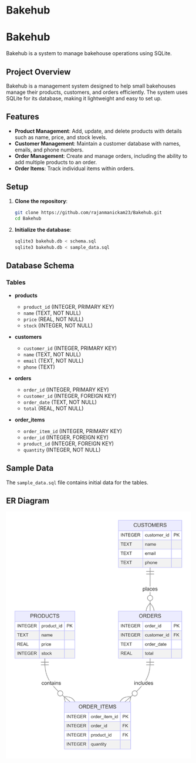 # Bakehub
# Bakehub

Bakehub is a system to manage bakehouse operations using SQLite.

## Project Overview

Bakehub is a management system designed to help small bakehouses manage their products, customers, and orders efficiently. The system uses SQLite for its database, making it lightweight and easy to set up.

## Features

- **Product Management**: Add, update, and delete products with details such as name, price, and stock levels.
- **Customer Management**: Maintain a customer database with names, emails, and phone numbers.
- **Order Management**: Create and manage orders, including the ability to add multiple products to an order.
- **Order Items**: Track individual items within orders.

## Setup

1. **Clone the repository**:
    ```bash
    git clone https://github.com/rajanmanickam23/Bakehub.git
    cd Bakehub
    ```

2. **Initialize the database**:
    ```bash
    sqlite3 bakehub.db < schema.sql
    sqlite3 bakehub.db < sample_data.sql
    ```

## Database Schema

### Tables

- **products**
    - `product_id` (INTEGER, PRIMARY KEY)
    - `name` (TEXT, NOT NULL)
    - `price` (REAL, NOT NULL)
    - `stock` (INTEGER, NOT NULL)

- **customers**
    - `customer_id` (INTEGER, PRIMARY KEY)
    - `name` (TEXT, NOT NULL)
    - `email` (TEXT, NOT NULL)
    - `phone` (TEXT)

- **orders**
    - `order_id` (INTEGER, PRIMARY KEY)
    - `customer_id` (INTEGER, FOREIGN KEY)
    - `order_date` (TEXT, NOT NULL)
    - `total` (REAL, NOT NULL)

- **order_items**
    - `order_item_id` (INTEGER, PRIMARY KEY)
    - `order_id` (INTEGER, FOREIGN KEY)
    - `product_id` (INTEGER, FOREIGN KEY)
    - `quantity` (INTEGER, NOT NULL)

## Sample Data

The `sample_data.sql` file contains initial data for the tables.

## ER Diagram
![bakehub.png](bakehub.png)
